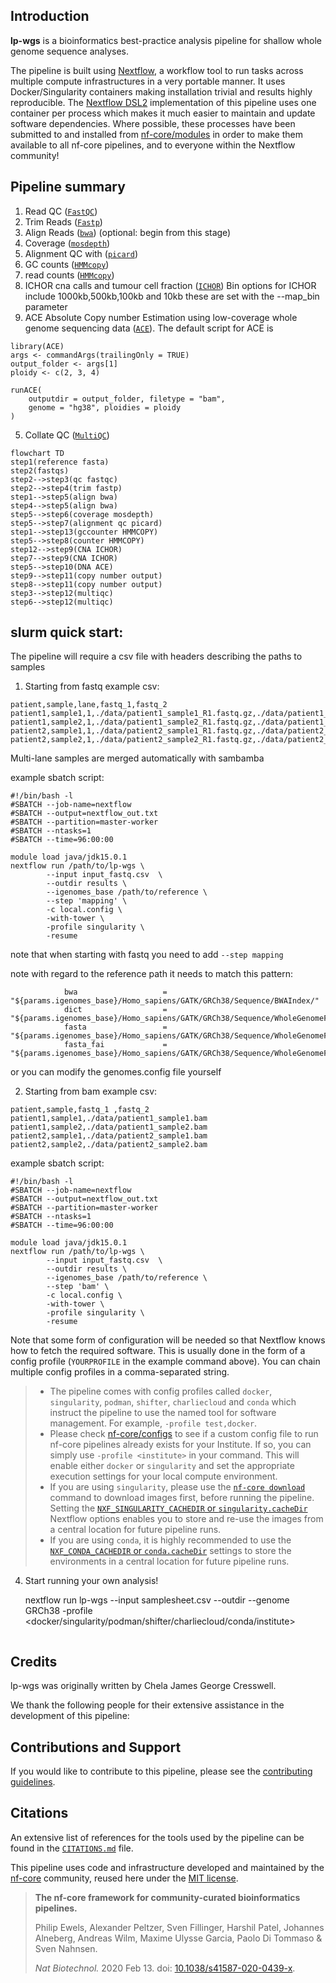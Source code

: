 ## Introduction

**lp-wgs** is a bioinformatics best-practice analysis pipeline for shallow whole genome sequence analyses.

The pipeline is built using [Nextflow](https://www.nextflow.io), a workflow tool to run tasks across multiple compute infrastructures in a very portable manner. It uses Docker/Singularity containers making installation trivial and results highly reproducible. The [Nextflow DSL2](https://www.nextflow.io/docs/latest/dsl2.html) implementation of this pipeline uses one container per process which makes it much easier to maintain and update software dependencies. Where possible, these processes have been submitted to and installed from [nf-core/modules](https://github.com/nf-core/modules) in order to make them available to all nf-core pipelines, and to everyone within the Nextflow community!

## Pipeline summary

1. Read QC ([`FastQC`](https://www.bioinformatics.babraham.ac.uk/projects/fastqc/))
2. Trim Reads ([`Fastp`](https://github.com/OpenGene/fastp))
3. Align Reads ([`bwa`](https://github.com/lh3/bwa)) (optional: begin from this stage)
4. Coverage ([`mosdepth`](https://github.com/brentp/mosdepth))
5. Alignment QC with ([`picard`](https://broadinstitute.github.io/picard/))
6. GC counts ([`HMMcopy`](http://compbio.bccrc.ca/software/hmmcopy/))
7. read counts ([`HMMcopy`](http://compbio.bccrc.ca/software/hmmcopy/))
8. ICHOR cna calls and tumour cell fraction ([`ICHOR`](https://github.com/broadinstitute/ichorCNA/wiki))
Bin options for ICHOR include 1000kb,500kb,100kb and 10kb these are set with the --map_bin parameter
9. ACE Absolute Copy number Estimation using low-coverage whole genome sequencing data ([`ACE`](https://github.com/tgac-vumc/ACE)). The default script for ACE is 
```
library(ACE)
args <- commandArgs(trailingOnly = TRUE)
output_folder <- args[1]
ploidy <- c(2, 3, 4)

runACE(
    outputdir = output_folder, filetype = "bam",
    genome = "hg38", ploidies = ploidy
)
```
5. Collate QC ([`MultiQC`](http://multiqc.info/))


```mermaid
flowchart TD
step1(reference fasta)
step2(fastqs)
step2-->step3(qc fastqc)
step2-->step4(trim fastp)
step1-->step5(align bwa)
step4-->step5(align bwa)
step5-->step6(coverage mosdepth)
step5-->step7(alignment qc picard)
step1-->step13(gccounter HMMCOPY)
step5-->step8(counter HMMCOPY)
step12-->step9(CNA ICHOR)
step7-->step9(CNA ICHOR)
step5-->step10(DNA ACE)
step9-->step11(copy number output)
step8-->step11(copy number output)
step3-->step12(multiqc)
step6-->step12(multiqc)
```

## slurm quick start:

The pipeline will require a csv file with headers describing the paths to samples

1. Starting from fastq example csv:
```
patient,sample,lane,fastq_1,fastq_2
patient1,sample1,1,./data/patient1_sample1_R1.fastq.gz,./data/patient1_sample1_R2.fastq.gz
patient1,sample2,1,./data/patient1_sample2_R1.fastq.gz,./data/patient1_sample2_R2.fastq.gz
patient2,sample1,1,./data/patient2_sample1_R1.fastq.gz,./data/patient2_sample1_R2.fastq.gz
patient2,sample2,1,./data/patient2_sample2_R1.fastq.gz,./data/patient2_sample2_R2.fastq.gz
```
Multi-lane samples are merged automatically with sambamba

example sbatch script:
```
#!/bin/bash -l
#SBATCH --job-name=nextflow
#SBATCH --output=nextflow_out.txt
#SBATCH --partition=master-worker
#SBATCH --ntasks=1
#SBATCH --time=96:00:00

module load java/jdk15.0.1
nextflow run /path/to/lp-wgs \
		--input input_fastq.csv  \
		--outdir results \
		--igenomes_base /path/to/reference \
		--step 'mapping' \
		-c local.config \
		-with-tower \
		-profile singularity \
		-resume
 ```
 note that when starting with fastq you need to add `--step mapping`
 
 note with regard to the reference path it needs to match this pattern:
```
            bwa                   = "${params.igenomes_base}/Homo_sapiens/GATK/GRCh38/Sequence/BWAIndex/"
            dict                  = "${params.igenomes_base}/Homo_sapiens/GATK/GRCh38/Sequence/WholeGenomeFasta/Homo_sapiens_assembly38.dict"
            fasta                 = "${params.igenomes_base}/Homo_sapiens/GATK/GRCh38/Sequence/WholeGenomeFasta/Homo_sapiens_assembly38.fasta"
            fasta_fai             = "${params.igenomes_base}/Homo_sapiens/GATK/GRCh38/Sequence/WholeGenomeFasta/Homo_sapiens_assembly38.fasta.fai"
```
or you can modify the genomes.config file yourself


2. Starting from bam example csv:
```
patient,sample,fastq_1 ,fastq_2
patient1,sample1,./data/patient1_sample1.bam
patient1,sample2,./data/patient1_sample2.bam
patient2,sample1,./data/patient2_sample1.bam
patient2,sample2,./data/patient2_sample2.bam
```
example sbatch script:
```
#!/bin/bash -l
#SBATCH --job-name=nextflow
#SBATCH --output=nextflow_out.txt
#SBATCH --partition=master-worker
#SBATCH --ntasks=1
#SBATCH --time=96:00:00

module load java/jdk15.0.1
nextflow run /path/to/lp-wgs \
		--input input_fastq.csv  \
		--outdir results \
		--igenomes_base /path/to/reference \
		--step 'bam' \
		-c local.config \
		-with-tower \
		-profile singularity \
		-resume
 ```

   Note that some form of configuration will be needed so that Nextflow knows how to fetch the required software. This is usually done in the form of a config profile (`YOURPROFILE` in the example command above). You can chain multiple config profiles in a comma-separated string.

   > - The pipeline comes with config profiles called `docker`, `singularity`, `podman`, `shifter`, `charliecloud` and `conda` which instruct the pipeline to use the named tool for software management. For example, `-profile test,docker`.
   > - Please check [nf-core/configs](https://github.com/nf-core/configs#documentation) to see if a custom config file to run nf-core pipelines already exists for your Institute. If so, you can simply use `-profile <institute>` in your command. This will enable either `docker` or `singularity` and set the appropriate execution settings for your local compute environment.
   > - If you are using `singularity`, please use the [`nf-core download`](https://nf-co.re/tools/#downloading-pipelines-for-offline-use) command to download images first, before running the pipeline. Setting the [`NXF_SINGULARITY_CACHEDIR` or `singularity.cacheDir`](https://www.nextflow.io/docs/latest/singularity.html?#singularity-docker-hub) Nextflow options enables you to store and re-use the images from a central location for future pipeline runs.
   > - If you are using `conda`, it is highly recommended to use the [`NXF_CONDA_CACHEDIR` or `conda.cacheDir`](https://www.nextflow.io/docs/latest/conda.html) settings to store the environments in a central location for future pipeline runs.

4. Start running your own analysis!

   nextflow run lp-wgs --input samplesheet.csv --outdir <OUTDIR> --genome GRCh38 -profile <docker/singularity/podman/shifter/charliecloud/conda/institute>
   ```

## Credits

lp-wgs was originally written by Chela James George Cresswell.

We thank the following people for their extensive assistance in the development of this pipeline:

<!-- TODO nf-core: If applicable, make list of people who have also contributed -->

## Contributions and Support

If you would like to contribute to this pipeline, please see the [contributing guidelines](.github/CONTRIBUTING.md).

## Citations

<!-- TODO nf-core: Add citation for pipeline after first release. Uncomment lines below and update Zenodo doi and badge at the top of this file. -->
<!-- If you use  lp-wgs for your analysis, please cite it using the following doi: [10.5281/zenodo.XXXXXX](https://doi.org/10.5281/zenodo.XXXXXX) -->

<!-- TODO nf-core: Add bibliography of tools and data used in your pipeline -->

An extensive list of references for the tools used by the pipeline can be found in the [`CITATIONS.md`](CITATIONS.md) file.

This pipeline uses code and infrastructure developed and maintained by the [nf-core](https://nf-co.re) community, reused here under the [MIT license](https://github.com/nf-core/tools/blob/master/LICENSE).

> **The nf-core framework for community-curated bioinformatics pipelines.**
>
> Philip Ewels, Alexander Peltzer, Sven Fillinger, Harshil Patel, Johannes Alneberg, Andreas Wilm, Maxime Ulysse Garcia, Paolo Di Tommaso & Sven Nahnsen.
>
> _Nat Biotechnol._ 2020 Feb 13. doi: [10.1038/s41587-020-0439-x](https://dx.doi.org/10.1038/s41587-020-0439-x).
